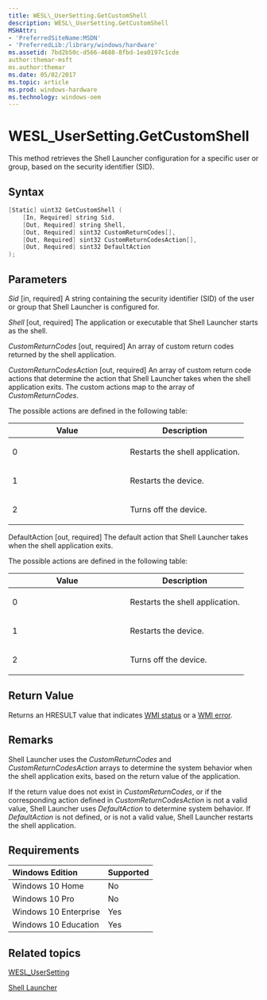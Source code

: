 ```yaml
---
title: WESL\_UserSetting.GetCustomShell
description: WESL\_UserSetting.GetCustomShell
MSHAttr:
- 'PreferredSiteName:MSDN'
- 'PreferredLib:/library/windows/hardware'
ms.assetid: 7bd2b50c-d566-4688-8fbd-1ea0197c1cde
author:themar-msft
ms.author:themar
ms.date: 05/02/2017
ms.topic: article
ms.prod: windows-hardware
ms.technology: windows-oem
---
```

# WESL\_UserSetting.GetCustomShell

This method retrieves the Shell Launcher configuration for a specific user or group, based on the security identifier (SID).

## Syntax

```powershell
[Static] uint32 GetCustomShell (
    [In, Required] string Sid,
    [Out, Required] string Shell,
    [Out, Required] sint32 CustomReturnCodes[],
    [Out, Required] sint32 CustomReturnCodesAction[],
    [Out, Required] sint32 DefaultAction
);
```

## Parameters

<a href="" id="sid"></a>*Sid*
\[in, required\] A string containing the security identifier (SID) of the user or group that Shell Launcher is configured for.

<a href="" id="shell"></a>*Shell*
\[out, required\] The application or executable that Shell Launcher starts as the shell.

<a href="" id="customreturncodes"></a>*CustomReturnCodes*
\[out, required\] An array of custom return codes returned by the shell application.

<a href="" id="customreturncodesaction"></a>*CustomReturnCodesAction*
\[out, required\] An array of custom return code actions that determine the action that Shell Launcher takes when the shell application exits. The custom actions map to the array of *CustomReturnCodes*.

The possible actions are defined in the following table:

<table>
<colgroup>
<col width="50%" />
<col width="50%" />
</colgroup>
<thead>
<tr class="header">
<th>Value</th>
<th>Description</th>
</tr>
</thead>
<tbody>
<tr class="odd">
<td><p>0</p></td>
<td><p>Restarts the shell application.</p></td>
</tr>
<tr class="even">
<td><p>1</p></td>
<td><p>Restarts the device.</p></td>
</tr>
<tr class="odd">
<td><p>2</p></td>
<td><p>Turns off the device.</p></td>
</tr>
</tbody>
</table>

<a href="" id="defaultaction"></a>DefaultAction
\[out, required\] The default action that Shell Launcher takes when the shell application exits.

The possible actions are defined in the following table:

<table>
<colgroup>
<col width="50%" />
<col width="50%" />
</colgroup>
<thead>
<tr class="header">
<th>Value</th>
<th>Description</th>
</tr>
</thead>
<tbody>
<tr class="odd">
<td><p>0</p></td>
<td><p>Restarts the shell application.</p></td>
</tr>
<tr class="even">
<td><p>1</p></td>
<td><p>Restarts the device.</p></td>
</tr>
<tr class="odd">
<td><p>2</p></td>
<td><p>Turns off the device.</p></td>
</tr>
</tbody>
</table>

## Return Value

Returns an HRESULT value that indicates [WMI status](http://go.microsoft.com/fwlink/p/?LinkID=208318) or a [WMI error](http://go.microsoft.com/fwlink/p/?LinkID=208317).

## Remarks

Shell Launcher uses the *CustomReturnCodes* and *CustomReturnCodesAction* arrays to determine the system behavior when the shell application exits, based on the return value of the application.

If the return value does not exist in *CustomReturnCodes*, or if the corresponding action defined in *CustomReturnCodesAction* is not a valid value, Shell Launcher uses *DefaultAction* to determine system behavior. If *DefaultAction* is not defined, or is not a valid value, Shell Launcher restarts the shell application.

## Requirements

| Windows Edition       | Supported |
|:----------------------|:----------|
| Windows 10 Home       | No        |
| Windows 10 Pro        | No        |
| Windows 10 Enterprise | Yes       |
| Windows 10 Education  | Yes       |

## Related topics

[WESL\_UserSetting](wesl-usersetting.md)

[Shell Launcher](shell-launcher.md)
